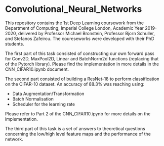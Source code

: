 # Convolutional_Neural_Networks

This repository contains the 1st Deep Learning coursework from the Department of Computing, Imperial College London, Academic Year 2019-2020, delivered by Professor Michael Bronstein, Professor Bjorn Schuller, and Stefanos Zafeirou. The coureseworks were developed with their PhD students. 

The first part of this task consisted of constructing our own forward pass for Conv2D, MaxPool2D, Linear and BatchNorm2d functions (replacing that of the Pytorch library). Please find the implementation in more details in the CNN_CIFAR10.ipynb document. <br>

The second part consisted of building a ResNet-18 to perform classification on the CIFAR-10 dataset. An accuracy of 88.3% was reaching using: <br>
- Data Augmentation/Transformation <br>
- Batch Normalisation <br>
- Scheduler for the learning rate <br>

Please refer to Part 2 of the CNN_CIFAR10.ipynb for more details on the implementation. <br>

The third part of this task is a set of answers to theoretical questions concerning the low/high level feature maps and the performance of the network.

